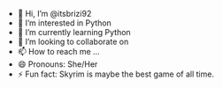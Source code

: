 - 👋 Hi, I’m @itsbrizi92
- 👀 I’m interested in Python 
- 🌱 I’m currently learning Python
- 💞️ I’m looking to collaborate on 
- 📫 How to reach me ...
- 😄 Pronouns: She/Her
- ⚡ Fun fact: Skyrim is maybe the best game of all time. 

<!---
itsbrizi92/itsbrizi92 is a ✨ special ✨ repository because its `README.md` (this file) appears on your GitHub profile.
You can click the Preview link to take a look at your changes.
--->
